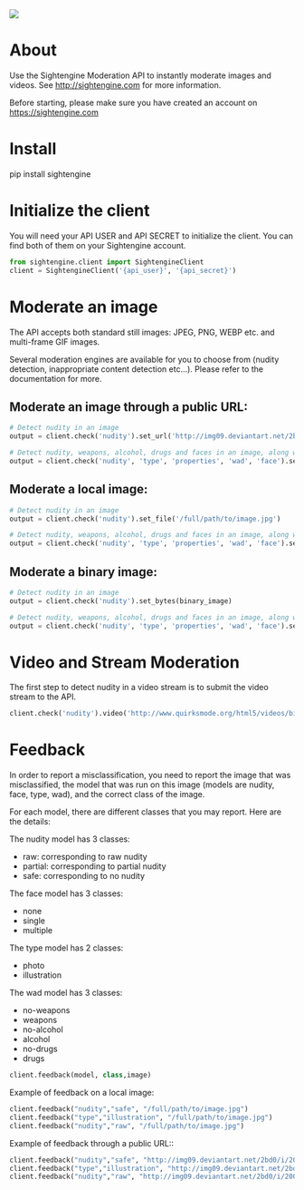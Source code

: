   <a href="https://travis-ci.org/Sightengine/client-python/">
   <img src="https://travis-ci.org/Sightengine/client-python.svg?branch=master">
  </a>

# About

Use the Sightengine Moderation API to instantly moderate images and videos. See http://sightengine.com for more information.

Before starting, please make sure you have created an account on https://sightengine.com

# Install

pip install sightengine

# Initialize the client

You will need your API USER and API SECRET to initialize the client. You can find both of them on your Sightengine account.
```python
from sightengine.client import SightengineClient
client = SightengineClient('{api_user}', '{api_secret}')
```

# Moderate an image

The API accepts both standard still images: JPEG, PNG, WEBP etc. and multi-frame GIF images.

Several moderation engines are available for you to choose from (nudity detection, inappropriate content detection etc...). Please refer to the documentation for more.

## Moderate an image through a public URL:

```python
# Detect nudity in an image
output = client.check('nudity').set_url('http://img09.deviantart.net/2bd0/i/2009/276/c/9/magic_forrest_wallpaper_by_goergen.jpg')

# Detect nudity, weapons, alcohol, drugs and faces in an image, along with image properties and type
output = client.check('nudity', 'type', 'properties', 'wad', 'face').set_url('http://img09.deviantart.net/2bd0/i/2009/276/c/9/magic_forrest_wallpaper_by_goergen.jpg')
```

## Moderate a local image:
```python
# Detect nudity in an image
output = client.check('nudity').set_file('/full/path/to/image.jpg')

# Detect nudity, weapons, alcohol, drugs and faces in an image, along with image properties and type
output = client.check('nudity', 'type', 'properties', 'wad', 'face').set_file('/full/path/to/image.jpg')
```

## Moderate a binary image:
```python
# Detect nudity in an image
output = client.check('nudity').set_bytes(binary_image)

# Detect nudity, weapons, alcohol, drugs and faces in an image, along with image properties and type
output = client.check('nudity', 'type', 'properties', 'wad', 'face').set_bytes(binary_image)
```

# Video and Stream Moderation
The first step to detect nudity in a video stream is to submit the video stream to the API.

```python
client.check('nudity').video('http://www.quirksmode.org/html5/videos/big_buck_bunny.webm', 'https://example.com/yourcallback')
```

# Feedback
In order to report a misclassification, you need to report the image that was misclassified, the model that was run on this image (models are nudity, face, type, wad), and the correct class of the image.

For each model, there are different classes that you may report. Here are the details:

The nudity model has 3 classes:
 * raw: corresponding to raw nudity
 * partial: corresponding to partial nudity
 * safe: corresponding to no nudity

The face model has 3 classes:
 * none
 * single
 * multiple
 
The type model has 2 classes:
* photo
* illustration

The wad model has 3 classes:
* no-weapons
* weapons
* no-alcohol
* alcohol
* no-drugs
* drugs
 
```python
client.feedback(model, class,image)
```
Example of feedback on a local image:
```python
client.feedback("nudity","safe", "/full/path/to/image.jpg")
client.feedback("type","illustration", "/full/path/to/image.jpg")
client.feedback("nudity","raw", "/full/path/to/image.jpg")
```
Example of feedback through a public URL::
```python
client.feedback("nudity","safe", "http://img09.deviantart.net/2bd0/i/2009/276/c/9/magic_forrest_wallpaper_by_goergen.jpg")
client.feedback("type","illustration", "http://img09.deviantart.net/2bd0/i/2009/276/c/9/magic_forrest_wallpaper_by_goergen.jpg")
client.feedback("nudity","raw", "http://img09.deviantart.net/2bd0/i/2009/276/c/9/magic_forrest_wallpaper_by_goergen.jpg")
